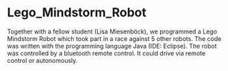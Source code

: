 # Lego_Mindstorm_Robot
Together with a fellow student (Lisa Miesenböck), we programmed a Lego Mindstorm Robot which took part in a race against 5 other robots.
The code was written with the programming language Java (IDE: Eclipse). The robot was controlled by a bluetooth remote control.
It could drive via remote control or autonomously.
